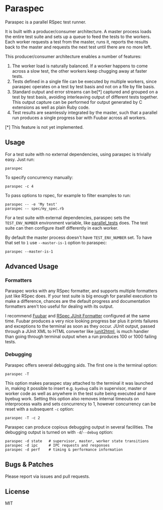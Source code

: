 # Paraspec

Paraspec is a parallel RSpec test runner.

It is built with a producer/consumer architecture. A master process loads
the entire test suite and sets up a queue to feed the tests to the workers.
Each worker requests a test from the master, runs it, reports the results
back to the master and requests the next test until there are no more left.

This producer/consumer architecture enables a number of features:

1. The worker load is naturally balanced. If a worker happens to come across
a slow test, the other workers keep chugging away at faster tests.
2. Tests defined in a single file can be executed by multiple workers,
since paraspec operates on a test by test basis and not on a file by file basis.
3. Standard output and error streams can be[*] captured and grouped on a
test by test basis, avoiding interleaving output of different tests together.
This output capture can be performed for output generated by C extensions
as well as plain Ruby code.
4. Test results are seamlessly integrated by the master, such that
a parallel run produces a single progress bar with Fuubar across all workers.

[*] This feature is not yet implemented.

## Usage

For a test suite with no external dependencies, using paraspec is
trivially easy. Just run:

    paraspec

To specify concurrency manually:

    paraspec -c 4

To pass options to rspec, for example to filter examples to run:

    paraspec -- -e 'My test'
    paraspec -- spec/my_spec.rb

For a test suite with external dependencies, paraspec sets the
`TEST_ENV_NUMBER` environment variable, like
[parallel_tests](https://github.com/grosser/parallel_tests) does.
The test suite can then configure itself differently in each worker.

By default the master process doesn't have `TEST_ENV_NUMBER` set.
To have that set to `1` use `--master-is-1` option to paraspec:

    paraspec --master-is-1

## Advanced Usage

### Formatters

Paraspec works with any RSpec formatter, and supports multiple formatters
just like RSpec does. If your test suite is big enough for parallel execution
to make a difference, chances are the default progress and documentation
formatters aren't too useful for dealing with its output.

I recommend [Fuubar](https://github.com/thekompanee/fuubar) and
[RSpec JUnit Formatter](https://github.com/sj26/rspec_junit_formatter)
configured at the same time. Fuubar produces a very nice looking progress bar
plus it prints failures and exceptions to the terminal as soon as they
occur. JUnit output, passed through a JUnit XML to HTML converter like
[junit2html](https://gitlab.com/inorton/junit2html), is much handier
than going through terminal output when a run produces 100 or 1000
failing tests.

### Debugging

Paraspec offers several debugging aids. The first one is the terminal option:

    paraspec -T

This option makes paraspec stay attached to the terminal it was
launched in, making it possible to insert e.g. `byebug` calls in supervisor,
master or worker code as well as anywhere in the test suite being executed
and have byebug work. Setting this option also removes internal timeouts
on interprocess waits and sets concurrency to 1, however concurrency
can be reset with a subsequent `-c` option:

    paraspec -T -c 2

Paraspec can produce copious debugging output in several facilities.
The debugging output is turned on with `-d`/`--debug` option:

    paraspec -d state   # supervisor, master, worker state transitions
    paraspec -d ipc     # IPC requests and responses
    paraspec -d perf    # timing & performance information

## Bugs & Patches

Please report via issues and pull requests.

## License

MIT
